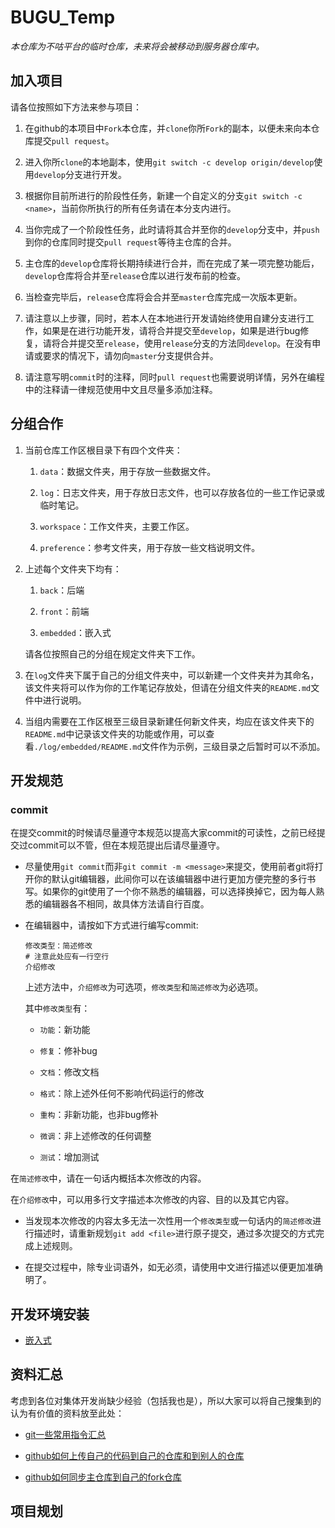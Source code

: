 # BUGU_Temp

*本仓库为不咕平台的临时仓库，未来将会被移动到服务器仓库中。*

## 加入项目

请各位按照如下方法来参与项目：

1. 在github的本项目中`Fork`本仓库，并`clone`你所`Fork`的副本，以便未来向本仓库提交`pull request`。

2. 进入你所`clone`的本地副本，使用`git switch -c develop origin/develop`使用`develop`分支进行开发。

3. 根据你目前所进行的阶段性任务，新建一个自定义的分支`git switch -c <name>`，当前你所执行的所有任务请在本分支内进行。

4. 当你完成了一个阶段性任务，此时请将其合并至你的`develop`分支中，并`push`到你的仓库同时提交`pull request`等待主仓库的合并。

5. 主仓库的`develop`仓库将长期持续进行合并，而在完成了某一项完整功能后，`develop`仓库将合并至`release`仓库以进行发布前的检查。

6. 当检查完毕后，`release`仓库将会合并至`master`仓库完成一次版本更新。

7. 请注意以上步骤，同时，若本人在本地进行开发请始终使用自建分支进行工作，如果是在进行功能开发，请将合并提交至`develop`，如果是进行bug修复，请将合并提交至`release`，使用`release`分支的方法同`develop`。在没有申请或要求的情况下，请勿向`master`分支提供合并。

8. 请注意写明`commit`时的注释，同时`pull request`也需要说明详情，另外在编程中的注释请一律规范使用中文且尽量多添加注释。

## 分组合作

1. 当前仓库工作区根目录下有四个文件夹：
   
   1. `data`：数据文件夹，用于存放一些数据文件。
   
   2. `log`：日志文件夹，用于存放日志文件，也可以存放各位的一些工作记录或临时笔记。
   
   3. `workspace`：工作文件夹，主要工作区。
   
   4. `preference`：参考文件夹，用于存放一些文档说明文件。

2. 上述每个文件夹下均有：
   
   1. `back`：后端
   
   2. `front`：前端
   
   3. `embedded`：嵌入式
   
   请各位按照自己的分组在规定文件夹下工作。

3. 在`log`文件夹下属于自己的分组文件夹中，可以新建一个文件夹并为其命名，该文件夹将可以作为你的工作笔记存放处，但请在分组文件夹的`README.md`文件中进行说明。

4. 当组内需要在工作区根至三级目录新建任何新文件夹，均应在该文件夹下的`README.md`中记录该文件夹的功能或作用，可以查看`./log/embedded/README.md`文件作为示例，三级目录之后暂时可以不添加。

## 开发规范

### commit

在提交commit的时候请尽量遵守本规范以提高大家commit的可读性，之前已经提交过commit可以不管，但在本规范提出后请尽量遵守。

- 尽量使用`git commit`而非`git commit -m <message>`来提交，使用前者git将打开你的默认git编辑器，此间你可以在该编辑器中进行更加方便完整的多行书写。如果你的git使用了一个你不熟悉的编辑器，可以选择换掉它，因为每人熟悉的编辑器各不相同，故具体方法请自行百度。

- 在编辑器中，请按如下方式进行编写commit:
  
  ```git
  修改类型：简述修改
  # 注意此处应有一行空行
  介绍修改
  ```
  
  上述方法中，`介绍修改`为可选项，`修改类型`和`简述修改`为必选项。
  
  其中`修改类型`有：
  
  - `功能`：新功能
  
  - `修复`：修补bug
  
  - `文档`：修改文档
  
  - `格式`：除上述外任何不影响代码运行的修改
  
  - `重构`：非新功能，也非bug修补
  
  - `微调`：非上述修改的任何调整
  
  - `测试`：增加测试

在`简述修改`中，请在一句话内概括本次修改的内容。

在`介绍修改`中，可以用多行文字描述本次修改的内容、目的以及其它内容。

- 当发现本次修改的内容太多无法一次性用一个`修改类型`或一句话内的`简述修改`进行描述时，请重新规划`git add <file>`进行原子提交，通过多次提交的方式完成上述规则。

- 在提交过程中，除专业词语外，如无必须，请使用中文进行描述以便更加准确明了。

## 开发环境安装

- [嵌入式](./preference/embedded/install.md)

## 资料汇总

考虑到各位对集体开发尚缺少经验（包括我也是），所以大家可以将自己搜集到的认为有价值的资料放至此处：

- [git一些常用指令汇总](https://yunwuhai.blog.csdn.net/article/details/122515950)

- [github如何上传自己的代码到自己的仓库和到别人的仓库](https://blog.csdn.net/weixin_43851149/article/details/107283174)

- [github如何同步主仓库到自己的fork仓库](https://blog.csdn.net/dingjianmin/article/details/117393092?utm_medium=distribute.pc_aggpage_search_result.none-task-blog-2~aggregatepage~first_rank_ecpm_v1~rank_v31_ecpm-1-117393092.pc_agg_new_rank&utm_term=%E5%A6%82%E4%BD%95%E5%B0%86%E8%87%AA%E5%B7%B1%E7%9A%84fork%E6%9B%B4%E6%96%B0&spm=1000.2123.3001.4430)

## 项目规划